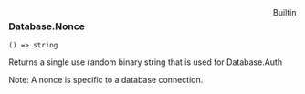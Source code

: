 <div style="float:right"><span class="builtin">Builtin</span></div>

### Database.Nonce

``` suneido
() => string
```

Returns a single use random binary string that is used for Database.Auth

Note: A nonce is specific to a database connection.